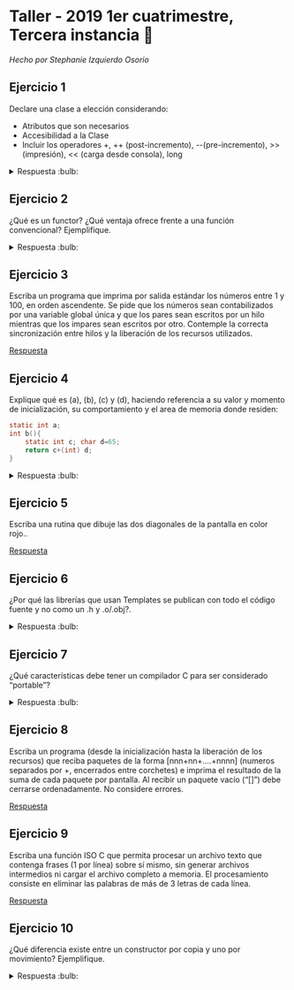 # Taller - 2019 1er cuatrimestre, Tercera instancia :dart:

_Hecho por Stephanie Izquierdo Osorio_

## Ejercicio 1

Declare una clase a elección considerando:
- Atributos que son necesarios
- Accesibilidad a la Clase
- Incluir los operadores +, ++ (post-incremento), --(pre-incremento), >> (impresión), << (carga desde consola), long

<details>
<summary> Respuesta :bulb:</b></summary>

``` C
class Fraccion {
    int numerador;
    int denominador;

    public:
        Fraccion(int numerador, int denomidor);
        Fraccion(const Fraccion& otro); // constructor por copia
        Fraccion(Fraccion&& otro); //constructor por movimiento
        Fraccion& operador=(const Fraccion& otro);
        Fraccion&& operator=(const Fraccion&& otro);

        Fraccion operator+(const Fraccion& fraccion) const;
        Fraccion operator++();
        Fraccion operator--();

        std::istream operator>>(std::istream &input, Fraccion& f);
        std::ostream operator<<(std::ostream &output, const Fraccion &f);

        operator long() const;

        void simplificar();        
}

```
</details>

## Ejercicio 2

¿Qué es un functor? ¿Qué ventaja ofrece frente a una función convencional? Ejemplifique.


<details>
<summary> Respuesta :bulb:</b></summary>

---

Un functor es un objeto que tiene sobrecargado el operador () y actua como si fuera una función.
El mismo permite desacoplar el momento en que se le pasa los parámetros a una función del momento en
que se inicia la ejecución de la misma.
ejemplo:
```Cpp
class Sumador(){
    int suma;
    public:
        Sumador Sumador() : suma(0){}
        void operator()(int valor){
            suma+=valor;
        }
};
...
Sumador sumador;
int numeros [] ={1,2,3,4};
for(int i :numeros){
    sumador(i);
}

```

---

</details>

## Ejercicio 3

Escriba un programa que imprima por salida estándar los números entre 1 y 100, en orden
ascendente. Se pide que los números sean contabilizados por una variable global única y que
los pares sean escritos por un hilo mientras que los impares sean escritos por otro.
Contemple la correcta sincronización entre hilos y la liberación de los recursos utilizados.

 [Respuesta](Ej-3.cpp)

## Ejercicio 4

Explique qué es (a), (b), (c) y (d), haciendo referencia a su valor y momento de
inicialización, su comportamiento y el area de memoria donde residen:
```C
static int a;
int b(){
    static int c; char d=65;
    return c+(int) d;
}
```

<details>
<summary> Respuesta :bulb:</b></summary>

---

- a : Es una declaracion de una variable int estatica, es decir que solo puede ser accedida desde donde fue declarada. Al ser una declaracion no posee un valor ya que no se reservó memoria para ella. Y no reside en ningun segmento de memoria ya que no ocupa un lugar.

- b : Es una funcion que no recibe parametros y devuelve int, esta definida y reside en el datasegment  

- c : Declaracion de un int estatico. Su visibildiad es local pero su lifetime es global.

- d : definicion de un char. Su valor es el caracter correspondiente al que tiene el valor 65 en la tabla ascii. Es una variable local y se almaxena en el stack. Al salir de la funcion esta se destruye.

---

</details>

## Ejercicio 5

Escriba una rutina que dibuje las dos diagonales de la pantalla en color rojo..

 [Respuesta](Ej-5.cpp)

## Ejercicio 6

¿Por qué las librerías que usan Templates se publican con todo el código fuente y no como
un .h y .o/.obj?.

<details>
<summary> Respuesta :bulb:</b></summary>

Los templates permiten generar código específico según el tipo en el que se especialice el código con templates.
Esto requiere conocer en el momento de la compilación el código completo ya que el contenido en el . O
generado dependerá de las especializaciones. Por ejemplo, si se tiene std::list<int> y std::list<char>
el compilador generará el código de std::list dos veces, uno especializado en int y el otro en char.

</details>

## Ejercicio 7

¿Qué características debe tener un compilador C para ser considerado “portable”?

<details>
<summary> Respuesta :bulb:</b></summary>

---

Un compilador C portable es aquel que soporta la sintaxis de C dado un estandar y no debe agregar ninguna otra sintaxis extra, de esta forma el codigo puede ser compilado por otro compilador.
Ademas el compilador debe ofrecer una implementacion a las bilbiotecas estandar de C respetando el estandar. Y por ultimo debe seguir un proceso determinaod de transformacion de codigo fuente al ejecutable.

---

</details>

## Ejercicio 8

Escriba un programa (desde la inicialización hasta la liberación de los recursos) que reciba
paquetes de la forma [nnn+nn+….+nnnn] (numeros separados por +, encerrados entre
corchetes) e imprima el resultado de la suma de cada paquete por pantalla. Al recibir un
paquete vacío (“[]”) debe cerrarse ordenadamente. No considere errores.

 [Respuesta](Ej-8.cpp)

## Ejercicio 9

Escriba una función ISO C que permita procesar un archivo texto que contenga frases (1
por línea) sobre sí mismo, sin generar archivos intermedios ni cargar el archivo completo a
memoria. El procesamiento consiste en eliminar las palabras de más de 3 letras de cada línea.

 [Respuesta](Ej-9.c)

## Ejercicio 10

¿Qué diferencia existe entre un constructor por copia y uno por movimiento?
Ejemplifique.

<details>
<summary> Respuesta :bulb:</b></summary>

---

En C++ por defecto todos los pasajes de los objetos son por copia, es decir que literalmente duplica la informacion/bits de lo pasado al constructor. En cambio un constructor por movimiento cambia el ownership o sea, que se cmabia el "dueño"/origen del objeto

---

</details>
